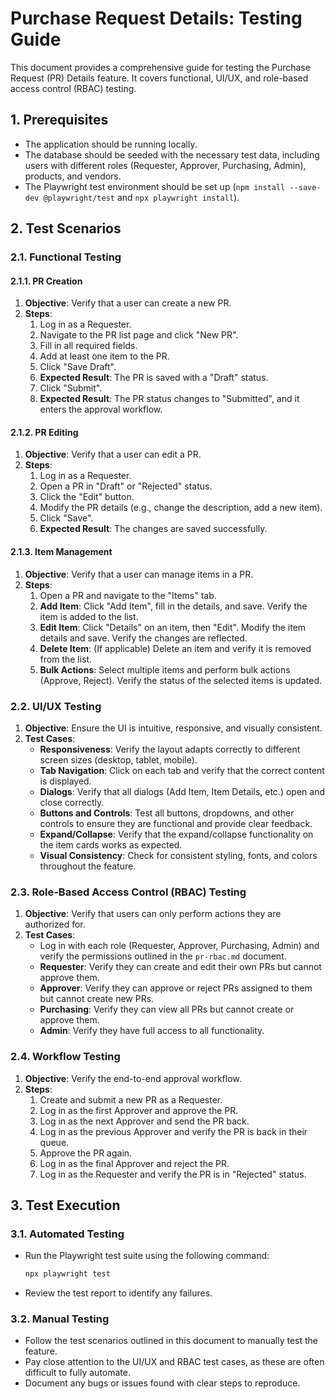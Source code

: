 # Purchase Request Details: Testing Guide

This document provides a comprehensive guide for testing the Purchase Request (PR) Details feature. It covers functional, UI/UX, and role-based access control (RBAC) testing.

## 1. Prerequisites

*   The application should be running locally.
*   The database should be seeded with the necessary test data, including users with different roles (Requester, Approver, Purchasing, Admin), products, and vendors.
*   The Playwright test environment should be set up (`npm install --save-dev @playwright/test` and `npx playwright install`).

## 2. Test Scenarios

### 2.1. Functional Testing

#### 2.1.1. PR Creation

1.  **Objective**: Verify that a user can create a new PR.
2.  **Steps**:
    1.  Log in as a Requester.
    2.  Navigate to the PR list page and click "New PR".
    3.  Fill in all required fields.
    4.  Add at least one item to the PR.
    5.  Click "Save Draft".
    6.  **Expected Result**: The PR is saved with a "Draft" status.
    7.  Click "Submit".
    8.  **Expected Result**: The PR status changes to "Submitted", and it enters the approval workflow.

#### 2.1.2. PR Editing

1.  **Objective**: Verify that a user can edit a PR.
2.  **Steps**:
    1.  Log in as a Requester.
    2.  Open a PR in "Draft" or "Rejected" status.
    3.  Click the "Edit" button.
    4.  Modify the PR details (e.g., change the description, add a new item).
    5.  Click "Save".
    6.  **Expected Result**: The changes are saved successfully.

#### 2.1.3. Item Management

1.  **Objective**: Verify that a user can manage items in a PR.
2.  **Steps**:
    1.  Open a PR and navigate to the "Items" tab.
    2.  **Add Item**: Click "Add Item", fill in the details, and save. Verify the item is added to the list.
    3.  **Edit Item**: Click "Details" on an item, then "Edit". Modify the item details and save. Verify the changes are reflected.
    4.  **Delete Item**: (If applicable) Delete an item and verify it is removed from the list.
    5.  **Bulk Actions**: Select multiple items and perform bulk actions (Approve, Reject). Verify the status of the selected items is updated.

### 2.2. UI/UX Testing

1.  **Objective**: Ensure the UI is intuitive, responsive, and visually consistent.
2.  **Test Cases**:
    *   **Responsiveness**: Verify the layout adapts correctly to different screen sizes (desktop, tablet, mobile).
    *   **Tab Navigation**: Click on each tab and verify that the correct content is displayed.
    *   **Dialogs**: Verify that all dialogs (Add Item, Item Details, etc.) open and close correctly.
    *   **Buttons and Controls**: Test all buttons, dropdowns, and other controls to ensure they are functional and provide clear feedback.
    *   **Expand/Collapse**: Verify that the expand/collapse functionality on the item cards works as expected.
    *   **Visual Consistency**: Check for consistent styling, fonts, and colors throughout the feature.

### 2.3. Role-Based Access Control (RBAC) Testing

1.  **Objective**: Verify that users can only perform actions they are authorized for.
2.  **Test Cases**:
    *   Log in with each role (Requester, Approver, Purchasing, Admin) and verify the permissions outlined in the `pr-rbac.md` document.
    *   **Requester**: Verify they can create and edit their own PRs but cannot approve them.
    *   **Approver**: Verify they can approve or reject PRs assigned to them but cannot create new PRs.
    *   **Purchasing**: Verify they can view all PRs but cannot create or approve them.
    *   **Admin**: Verify they have full access to all functionality.

### 2.4. Workflow Testing

1.  **Objective**: Verify the end-to-end approval workflow.
2.  **Steps**:
    1.  Create and submit a new PR as a Requester.
    2.  Log in as the first Approver and approve the PR.
    3.  Log in as the next Approver and send the PR back.
    4.  Log in as the previous Approver and verify the PR is back in their queue.
    5.  Approve the PR again.
    6.  Log in as the final Approver and reject the PR.
    7.  Log in as the Requester and verify the PR is in "Rejected" status.

## 3. Test Execution

### 3.1. Automated Testing

*   Run the Playwright test suite using the following command:
    ```bash
    npx playwright test
    ```
*   Review the test report to identify any failures.

### 3.2. Manual Testing

*   Follow the test scenarios outlined in this document to manually test the feature.
*   Pay close attention to the UI/UX and RBAC test cases, as these are often difficult to fully automate.
*   Document any bugs or issues found with clear steps to reproduce.
